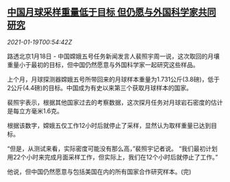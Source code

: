 <!--1611019395000-->
[中国月球采样重量低于目标 但仍愿与外国科学家共同研究](https://cn.reuters.com/article/china-moon-rock-sample-0119-idCNKBS29O01W)
------

<div><i>2021-01-19T00:54:42Z</i></div><p>路透北京1月18日 - 中国嫦娥五号任务新闻发言人裴照宇周一说，这次取回的月壤重量小于最初的目标，但中国仍然愿意与外国科学家一起研究这些样品。</p><p>上个月，月球探测器嫦娥五号所带回来的月球样本重量为1.731公斤(3.8磅)，低于2公斤(4.4磅)的目标。中国成为有史以来第三个获取月球样本的国家。</p><p>裴照宇表示，根据其他国家过去的考察数据，这次探月任务对月球岩石密度的估计是每立方毫米1.6克。</p><p>根据该数字，嫦娥五仅工作12小时后就停止了采样，显然认为取样重量已达到目标。</p><p>“但是，从测试来看，实际密度可能没有那么高，”裴照宇记者说。 “我们最初计划用22个小时来完成月面采样工作，但实际上，我们在12个小时后就停止了工作。”</p><p>他说，但中国仍然愿意与包括美国在内的所有国家合作研究样本。(完)</p>
